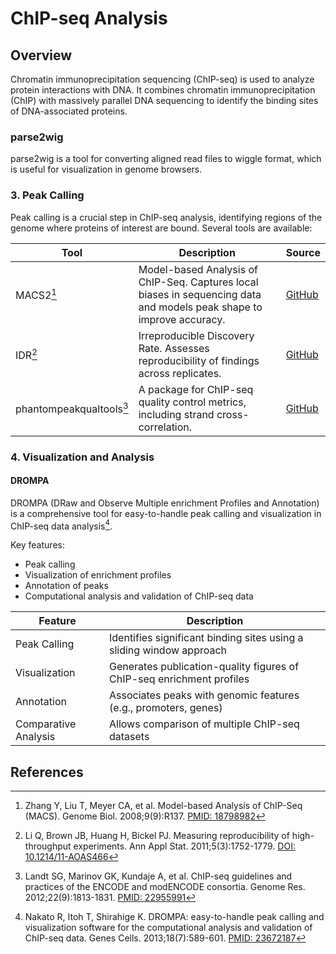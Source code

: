 # ChIP-seq Analysis

## Overview

Chromatin immunoprecipitation sequencing (ChIP-seq) is used to analyze protein
interactions with DNA. It combines chromatin immunoprecipitation (ChIP) with massively
parallel DNA sequencing to identify the binding sites of DNA-associated proteins.

### parse2wig

parse2wig is a tool for converting aligned read files to wiggle format, which is useful for visualization in genome browsers.

### 3. Peak Calling

Peak calling is a crucial step in ChIP-seq analysis, identifying regions of the genome where proteins of interest are bound. Several tools are available:

| Tool                     | Description                                                                                                           | Source                                                       |
| ------------------------ | --------------------------------------------------------------------------------------------------------------------- | ------------------------------------------------------------ |
| MACS2[^1]                | Model-based Analysis of ChIP-Seq. Captures local biases in sequencing data and models peak shape to improve accuracy. | [GitHub](https://github.com/macs3-project/MACS)              |
| IDR[^2]                  | Irreproducible Discovery Rate. Assesses reproducibility of findings across replicates.                                | [GitHub](https://github.com/nboley/idr)                      |
| phantompeakqualtools[^3] | A package for ChIP-seq quality control metrics, including strand cross-correlation.                                   | [GitHub](https://github.com/kundajelab/phantompeakqualtools) |

### 4. Visualization and Analysis

#### DROMPA

DROMPA (DRaw and Observe Multiple enrichment Profiles and Annotation) is a comprehensive tool for easy-to-handle peak calling and visualization in ChIP-seq data analysis[^4].

Key features:

- Peak calling
- Visualization of enrichment profiles
- Annotation of peaks
- Computational analysis and validation of ChIP-seq data

| Feature              | Description                                                           |
| -------------------- | --------------------------------------------------------------------- |
| Peak Calling         | Identifies significant binding sites using a sliding window approach  |
| Visualization        | Generates publication-quality figures of ChIP-seq enrichment profiles |
| Annotation           | Associates peaks with genomic features (e.g., promoters, genes)       |
| Comparative Analysis | Allows comparison of multiple ChIP-seq datasets                       |

## References

[^1]: Zhang Y, Liu T, Meyer CA, et al. Model-based Analysis of ChIP-Seq (MACS). Genome Biol. 2008;9(9):R137. [PMID: 18798982](https://pubmed.ncbi.nlm.nih.gov/18798982/)

[^2]: Li Q, Brown JB, Huang H, Bickel PJ. Measuring reproducibility of high-throughput experiments. Ann Appl Stat. 2011;5(3):1752-1779. [DOI: 10.1214/11-AOAS466](https://projecteuclid.org/euclid.aoas/1318514284)

[^3]: Landt SG, Marinov GK, Kundaje A, et al. ChIP-seq guidelines and practices of the ENCODE and modENCODE consortia. Genome Res. 2012;22(9):1813-1831. [PMID: 22955991](https://pubmed.ncbi.nlm.nih.gov/22955991/)

[^4]: Nakato R, Itoh T, Shirahige K. DROMPA: easy-to-handle peak calling and visualization software for the computational analysis and validation of ChIP-seq data. Genes Cells. 2013;18(7):589-601. [PMID: 23672187](https://pubmed.ncbi.nlm.nih.gov/23672187/)
